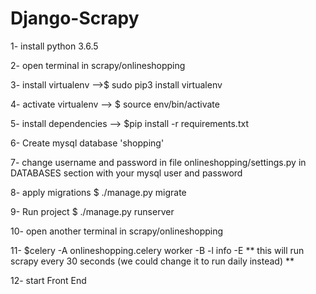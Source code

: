 # Django-Scrapy

1- install python 3.6.5

2- open terminal in scrapy/onlineshopping

3- install virtualenv -->$ sudo pip3 install virtualenv
	
4- activate virtualenv --> $ source env/bin/activate

5- install dependencies --> $pip install -r requirements.txt

6- Create mysql database 'shopping'

7- change username and password in file onlineshopping/settings.py in DATABASES section with your mysql user and password

8- apply migrations $ ./manage.py migrate

9- Run project $ ./manage.py runserver

10- open another terminal in scrapy/onlineshopping

11- $celery -A onlineshopping.celery worker -B -l info -E
** this will run scrapy every 30 seconds (we could change it to run daily instead) **

12- start Front End 

